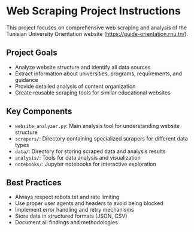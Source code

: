 <!-- Use this file to provide workspace-specific custom instructions to Copilot. For more details, visit https://code.visualstudio.com/docs/copilot/copilot-customization#_use-a-githubcopilotinstructionsmd-file -->

# Web Scraping Project Instructions

This project focuses on comprehensive web scraping and analysis of the Tunisian University Orientation website (https://guide-orientation.rnu.tn/).

## Project Goals
- Analyze website structure and identify all data sources
- Extract information about universities, programs, requirements, and guidance
- Provide detailed analysis of content organization
- Create reusable scraping tools for similar educational websites

## Key Components
- `website_analyzer.py`: Main analysis tool for understanding website structure
- `scrapers/`: Directory containing specialized scrapers for different data types
- `data/`: Directory for storing scraped data and analysis results
- `analysis/`: Tools for data analysis and visualization
- `notebooks/`: Jupyter notebooks for interactive exploration

## Best Practices
- Always respect robots.txt and rate limiting
- Use proper user agents and headers to avoid being blocked
- Implement error handling and retry mechanisms
- Store data in structured formats (JSON, CSV)
- Document all findings and methodologies
